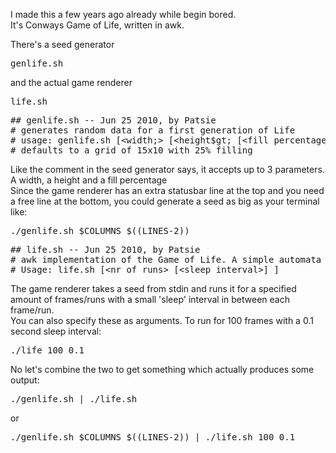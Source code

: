I made this a few years ago already while begin bored.<br>
It's Conways Game of Life, written in awk.<br>
<p>
There's a seed generator <pre>genlife.sh</pre> and the actual game renderer <pre>life.sh</pre>
<p>
<pre>
## genlife.sh -- Jun 25 2010, by Patsie
# generates random data for a first generation of Life
# usage: genlife.sh [&lt;width;&gt; [&lt;height$gt; [&lt;fill percentage&gt;] ] ]
# defaults to a grid of 15x10 with 25% filling
</pre>
<p>
Like the comment in the seed generator says, it accepts up to 3 parameters. A width, a height and a fill percentage<br>
Since the game renderer has an extra statusbar line at the top and you need a free line at the bottom, you could generate a seed as big as your terminal like:<br>
<pre>
./genlife.sh $COLUMNS $((LINES-2))
</pre>
<p>
<pre>
## life.sh -- Jun 25 2010, by Patsie
# awk implementation of the Game of Life. A simple automata
# Usage: life.sh [&lt;nr of runs&gt; [&lt;sleep interval&gt;] ]
</pre>
<p>
The game renderer takes a seed from stdin and runs it for a specified amount of frames/runs with a small 'sleep' interval in between each frame/run.<br>
You can also specify these as arguments. To run for 100 frames with a 0.1 second sleep interval:<br>
<pre>
./life 100 0.1
</pre>
<p>
No let's combine the two to get something which actually produces some output:<br>
<pre>
./genlife.sh | ./life.sh
</pre>
or<br>
<pre>
./genlife.sh $COLUMNS $((LINES-2)) | ./life.sh 100 0.1
</pre>

